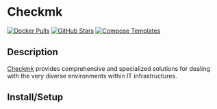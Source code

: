 # Checkmk
[![Docker Pulls](https://img.shields.io/docker/pulls/checkmk/check-mk-raw?style=flat-square&color=607D8B&label=docker%20pulls&logo=docker)](https://hub.docker.com/r/checkmk/check-mk-raw)
[![GitHub Stars](https://img.shields.io/github/stars/checkmk/checkmk?style=flat-square&color=607D8B&label=github%20stars&logo=github)](https://github.com/Checkmk/checkmk)
[![Compose Templates](https://img.shields.io/static/v1?style=flat-square&color=607D8B&label=compose&message=templates)](https://github.com/GhostWriters/DockSTARTer/tree/master/compose/.apps/checkmk)

## Description

[Checkmk](https://checkmk.com/) provides comprehensive and specialized solutions for dealing with the very diverse environments within IT infrastructures.

## Install/Setup
